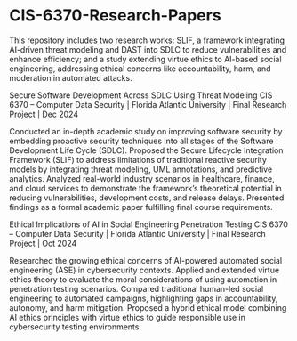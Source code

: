 # CIS-6370-Research-Papers
This repository includes two research works: SLIF, a framework integrating AI-driven threat modeling and DAST into SDLC to reduce vulnerabilities and enhance efficiency; and a study extending virtue ethics to AI-based social engineering, addressing ethical concerns like accountability, harm, and moderation in automated attacks.


Secure Software Development Across SDLC Using Threat Modeling
CIS 6370 – Computer Data Security | Florida Atlantic University | Final Research Project | Dec 2024

Conducted an in-depth academic study on improving software security by embedding proactive security techniques into all stages of the Software Development Life Cycle (SDLC).
Proposed the Secure Lifecycle Integration Framework (SLIF) to address limitations of traditional reactive security models by integrating threat modeling, UML annotations, and predictive analytics.
Analyzed real-world industry scenarios in healthcare, finance, and cloud services to demonstrate the framework’s theoretical potential in reducing vulnerabilities, development costs, and release delays.
Presented findings as a formal academic paper fulfilling final course requirements.





Ethical Implications of AI in Social Engineering Penetration Testing
CIS 6370 – Computer Data Security | Florida Atlantic University | Final Research Project | Oct 2024

Researched the growing ethical concerns of AI-powered automated social engineering (ASE) in cybersecurity contexts.
Applied and extended virtue ethics theory to evaluate the moral considerations of using automation in penetration testing scenarios.
Compared traditional human-led social engineering to automated campaigns, highlighting gaps in accountability, autonomy, and harm mitigation.
Proposed a hybrid ethical model combining AI ethics principles with virtue ethics to guide responsible use in cybersecurity testing environments.
